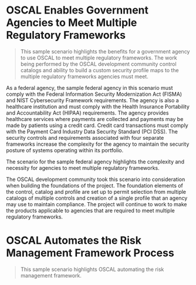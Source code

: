 # OSCAL Enables Government Agencies to Meet Multiple Regulatory Frameworks

> This sample scenario highlights the benefits for a government agency to use OSCAL to meet multiple regulatory frameworks. The work being performed by the OSCAL development community control catalogs and ability to build a custom security profile maps to the multiple regulatory frameworks agencies must meet. 

As a federal agency, the sample federal agency in this scenario must comply with the Federal Information Security Modernization Act (FISMA) and NIST Cybersecurity Framework requirements. The agency is also a healthcare institution and must comply with the Health Insurance Portability and Accountability Act (HIPAA) requirements. The agency provides healthcare services where payments are collected and payments may be made by patients using a credit card. Credit card transactions must comply with the Payment Card Industry Data Security Standard (PCI DSS). The security controls and requirements associated with four separate frameworks increase the complexity for the agency to maintain the security posture of systems operating within its portfolio.

The scenario for the sample federal agency highlights the complexity and necessity for agencies to meet multiple regulatory frameworks.

The OSCAL development community took this scenario into consideration when building the foundations of the project. The foundation elements of the control, catalog and profile are set up to permit selection from multiple catalogs of multiple controls and creation of a single profile that an agency may use to maintain compliance. The project will continue to work to make the products applicable to agencies that are required to meet multiple regulatory frameworks.

# OSCAL Automates the Risk Management Framework Process

> This sample scenario highlights OSCAL automating the risk management framework.
